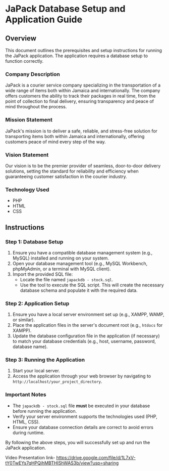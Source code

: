 # JaPack Database Setup and Application Guide

## Overview
This document outlines the prerequisites and setup instructions for running the JaPack application. The application requires a database setup to function correctly.

### Company Description
JaPack is a courier service company specializing in the transportation of a wide range of items both within Jamaica and internationally. The company offers customers the ability to track their packages in real time, from the point of collection to final delivery, ensuring transparency and peace of mind throughout the process.

### Mission Statement
JaPack's mission is to deliver a safe, reliable, and stress-free solution for transporting items both within Jamaica and internationally, offering customers peace of mind every step of the way.

### Vision Statement
Our vision is to be the premier provider of seamless, door-to-door delivery solutions, setting the standard for reliability and efficiency when guaranteeing customer satisfaction in the courier industry.

### Technology Used
- PHP
- HTML
- CSS

## Instructions

### Step 1: Database Setup
1. Ensure you have a compatible database management system (e.g., MySQL) installed and running on your system.
2. Open your database management tool (e.g., MySQL Workbench, phpMyAdmin, or a terminal with MySQL client).
3. Import the provided SQL file:
   - Locate the file named `japackdb - stock.sql`.
   - Use the tool to execute the SQL script. This will create the necessary database schema and populate it with the required data.

### Step 2: Application Setup
1. Ensure you have a local server environment set up (e.g., XAMPP, WAMP, or similar).
2. Place the application files in the server's document root (e.g., `htdocs` for XAMPP).
3. Update the database configuration file in the application (if necessary) to match your database credentials (e.g., host, username, password, database name).

### Step 3: Running the Application
1. Start your local server.
2. Access the application through your web browser by navigating to `http://localhost/your_project_directory`.

### Important Notes
- The `japackdb - stock.sql` file **must** be executed in your database before running the application.
- Verify your server environment supports the technologies used (PHP, HTML, CSS).
- Ensure your database connection details are correct to avoid errors during runtime.

By following the above steps, you will successfully set up and run the JaPack application.

Video Presentation link- https://drive.google.com/file/d/1L7xV-tY0TwEYs7qHPQihMBTHIShWAS3b/view?usp=sharing
